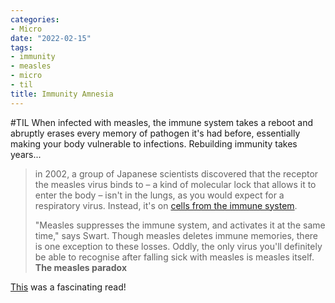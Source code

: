 ```yaml
---
categories:
- Micro
date: "2022-02-15"
tags:
- immunity
- measles
- micro
- til
title: Immunity Amnesia
---
```


#TIL When infected with measles, the immune system takes a reboot and abruptly erases every memory of pathogen it's had before, essentially making your body vulnerable to infections. Rebuilding immunity takes years...

> in 2002, a group of Japanese scientists discovered that the receptor the measles virus binds to – a kind of molecular lock that allows it to enter the body – isn't in the lungs, as you would expect for a respiratory virus. Instead, it's on [cells from the immune system](https://pubmed.ncbi.nlm.nih.gov/12008921/).
> 
> "Measles suppresses the immune system, and activates it at the same time," says Swart. Though measles deletes immune memories, there is one exception to these losses. Oddly, the only virus you'll definitely be able to recognise after falling sick with measles is measles itself. **The measles paradox**

[This](https://bag.srkn.org/share/620bad720cc801.13031028) was a fascinating read!
